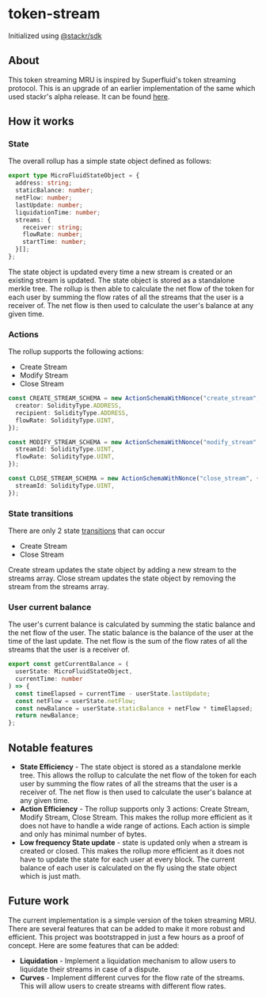 # token-stream

Initialized using [@stackr/sdk](https://www.stackrlabs.xyz/)

## About

This token streaming MRU is inspired by Superfluid's token streaming protocol. This is an upgrade of an earlier implementation of the same which used stackr's alpha release. It can be found [here](https://github.com/Stream-fi/stream-roll).

## How it works

### State

The overall rollup has a simple state object defined as follows:

```typescript
export type MicroFluidStateObject = {
  address: string;
  staticBalance: number;
  netFlow: number;
  lastUpdate: number;
  liquidationTime: number;
  streams: {
    receiver: string;
    flowRate: number;
    startTime: number;
  }[];
};
```

The state object is updated every time a new stream is created or an existing stream is updated. The state object is stored as a standalone merkle tree. The rollup is then able to calculate the net flow of the token for each user by summing the flow rates of all the streams that the user is a receiver of. The net flow is then used to calculate the user's balance at any given time.

### Actions

The rollup supports the following actions:

- Create Stream
- Modify Stream
- Close Stream

```typescript
const CREATE_STREAM_SCHEMA = new ActionSchemaWithNonce("create_stream", {
  creator: SolidityType.ADDRESS,
  recipient: SolidityType.ADDRESS,
  flowRate: SolidityType.UINT,
});

const MODIFY_STREAM_SCHEMA = new ActionSchemaWithNonce("modify_stream", {
  streamId: SolidityType.UINT,
  flowRate: SolidityType.UINT,
});

const CLOSE_STREAM_SCHEMA = new ActionSchemaWithNonce("close_stream", {
  streamId: SolidityType.UINT,
});
```

### State transitions

There are only 2 state [transitions](https://github.com/kautukkundan/token-stream-mru/blob/main/src/stackr/transitions.ts) that can occur

- Create Stream
- Close Stream

Create stream updates the state object by adding a new stream to the streams array. Close stream updates the state object by removing the stream from the streams array.

### User current balance

The user's current balance is calculated by summing the static balance and the net flow of the user. The static balance is the balance of the user at the time of the last update. The net flow is the sum of the flow rates of all the streams that the user is a receiver of.

```typescript
export const getCurrentBalance = (
  userState: MicroFluidStateObject,
  currentTime: number
) => {
  const timeElapsed = currentTime - userState.lastUpdate;
  const netFlow = userState.netFlow;
  const newBalance = userState.staticBalance + netFlow * timeElapsed;
  return newBalance;
};
```

## Notable features

- **State Efficiency** - The state object is stored as a standalone merkle tree. This allows the rollup to calculate the net flow of the token for each user by summing the flow rates of all the streams that the user is a receiver of. The net flow is then used to calculate the user's balance at any given time.
- **Action Efficiency** - The rollup supports only 3 actions: Create Stream, Modify Stream, Close Stream. This makes the rollup more efficient as it does not have to handle a wide range of actions. Each action is simple and only has minimal number of bytes.
- **Low frequency State update** - state is updated only when a stream is created or closed. This makes the rollup more efficient as it does not have to update the state for each user at every block. The current balance of each user is calculated on the fly using the state object which is just math.

## Future work

The current implementation is a simple version of the token streaming MRU. There are several features that can be added to make it more robust and efficient. This project was bootstrapped in just a few hours as a proof of concept. Here are some features that can be added:

- **Liquidation** - Implement a liquidation mechanism to allow users to liquidate their streams in case of a dispute.
- **Curves** - Implement different curves for the flow rate of the streams. This will allow users to create streams with different flow rates.
